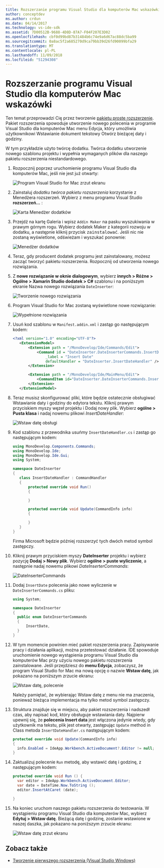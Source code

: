 ```yaml
---
title: Rozszerzanie programu Visual Studio dla komputerów Mac wskazówki
author: conceptdev
ms.author: crdun
ms.date: 04/14/2017
ms.technology: vs-ide-sdk
ms.assetid: 7D00512B-9688-4D8D-87A7-F04F207E3D02
ms.openlocfilehash: cbf0d99bd87b31484b6c74e9a6d67ac88dc5ba99
ms.sourcegitcommit: 0a8ac5f2a685270d9ca79bb39d26fd90099bfa29
ms.translationtype: MT
ms.contentlocale: pl-PL
ms.lasthandoff: 11/09/2018
ms.locfileid: "51294308"
---
```

# <a name="extending-visual-studio-for-mac-walkthrough"></a>Rozszerzanie programu Visual Studio dla komputerów Mac wskazówki

Ten temat przeprowadzi Cię przez tworzenie [pakietu proste rozszerzenie](https://github.com/mjh4/AddIns/tree/master/DateInserter). Pakiet rozszerzenia spowoduje utworzenie nowego polecenia w programie Visual Studio dla komputerów Mac menu Edycja, który umożliwia użytkownikowi Wstawianie dokument tekstowy Otwórz bieżącej daty i godziny.

W tym przykładzie użyto twórcę dodatku. Twórca dodatku utworzenie nowego szablonu projektu i wypełnia wymaganych plików dla naszego pakietu rozszerzenia niestandardowego.

1. Rozpocznij poprzez uruchomienie programu Visual Studio dla komputerów Mac, jeśli nie jest już otwarty:

   ![Program Visual Studio for Mac zrzut ekranu](media/extending-visual-studio-mac-addin3.png)

2. Zainstaluj _dodatku twórca pakietu rozszerzenia_ korzystanie z Menedżera rozszerzeń. Wybierz z menu programu Visual Studio **rozszerzeń...** :

   ![Karta Menedżer dodatków](media/extending-visual-studio-mac-addin4.png)

3. Przejdź na kartę Galeria i wpisz `Addin Maker` na pasku wyszukiwania w prawym górnym rogu. Wybierz dodatek Maker z kategorii rozwoju w dodatku, a następnie kliknij przycisk <kbd>zainstalować</kbd>. Jeśli nic nie zostaną wyświetlone, odświeżam i wyszukać ponownie:

   ![Menedżer dodatków](media/extending-visual-studio-mac-addin5.png)

4. Teraz, gdy producent dodatek programu jest zainstalowany, możesz zacząć tworzyć pakietu rozszerzenia. Rozpocznij od utworzenia nowego rozwiązania.

5. Z **nowe rozwiązanie w oknie dialogowym**, wybierz **innych > Różne > Ogólne > Xamarin Studio dodatek > C#** szablonu i na poniższym ekranie Nazwa nowego rozwiązania `DateInserter`:

   ![Tworzenie nowego rozwiązania](media/extending-visual-studio-mac-addin7New.png)

6. Program Visual Studio for Mac zostaną wyświetlone nowe rozwiązanie:

   ![Wypełnione rozwiązania](media/extending-visual-studio-mac-addin8.png)

7. Usuń kod szablonu w `Manifest.addin.xml` i zastąp go następującym kodem:

   ```xml
   <?xml version="1.0" encoding="UTF-8"?>
      <ExtensionModel>
          <Extension path = "/MonoDevelop/Ide/Commands/Edit">
              <Command id = "DateInserter.DateInserterCommands.InsertDate"
                  _label = "Insert Date"
                  defaultHandler = "DateInserter.InsertDateHandler" />
          </Extension>

          <Extension path = "/MonoDevelop/Ide/MainMenu/Edit">
              <CommandItem id="DateInserter.DateInserterCommands.InsertDate" />
          </Extension>
      </ExtensionModel>
   ```

8. Teraz musisz skonfigurować pliki, które będzie ostatecznie obsługiwać Wstawianie daty i godziny do edytora tekstu. Kliknij prawym przyciskiem myszy węzeł projektu i Dodaj nowy plik. Wybierz **ogólne > Pusta klasa** i nadaj nowemu plikowi *InsertDateHandler*:

   ![Wstaw datę obsługi](media/extending-visual-studio-mac-addin9.png)

9. Kod szablonu z przewodnika usuńmy `InsertDateHandler.cs` i zastąp go następującym kodem:

   ```cs
   using MonoDevelop.Components.Commands;
   using MonoDevelop.Ide;
   using MonoDevelop.Ide.Gui;
   using System;

   namespace DateInserter
   {
      class InsertDateHandler : CommandHandler
      {
          protected override void Run()
          {

          }

          protected override void Update(CommandInfo info)
          {

          }
      }
   }
   ```

   Firma Microsoft będzie później rozszerzyć tych dwóch metod symbol zastępczy.

10. Kliknij prawym przyciskiem myszy **DateInserter** projektu i wybierz pozycję **Dodaj > Nowy plik**. Wybierz **ogólne > puste wyliczenie**, a następnie nadaj nowemu plikowi *DateInserterCommands*:

    ![DateInserterCommands](media/extending-visual-studio-mac-addin10.png)

11. Dodaj `InsertDate` polecenia jako nowe wyliczenie w `DateInserterCommands.cs` pliku:

    ``` cs
    using System;

    namespace DateInserter
    {
      public enum DateInserterCommands
      {
          InsertDate,
      }
    }
    ```

12. W tym momencie powinien mieć pakiet rozszerzenia pracy. Zapisywanie pracy i działania aplikacji, można przetestować działanie. IDE spowoduje uruchomienie nowego wystąpienia programu Visual Studio dla komputerów Mac przy użyciu nowego pakietu rozszerzenia zainstalowane. Jeśli przejdziesz do **menu Edycja**, zobaczysz, że program Visual Studio for Mac ma nową opcję o nazwie **Wstaw datę**, jak pokazano na poniższym zrzucie ekranu:

    ![Wstaw datę, polecenie](media/extending-visual-studio-mac-addin11.png)

    Należy pamiętać, że wybierając Wstaw datę z menu nie ma znaczenia, ponieważ bieżąca implementacja ma tylko metod symbol zastępczy.

13. Struktura znajduje się w miejscu, aby pakiet rozszerzenia i nadszedł czas, aby napisać kod, który obsługuje wstawiania daty. Najpierw upewnij się, że **polecenia Insert data** jest włączona jedynie wtedy, gdy użytkownik ma tekstu, plik jest otwarty, zastępując `Update` method in Class metoda `InsertDateHandler.cs` następującym kodem:

    ```cs
    protected override void Update(CommandInfo info)
    {
      info.Enabled = IdeApp.Workbench.ActiveDocument?.Editor != null;
    }
    ```

14. Zaktualizuj polecenie `Run` metodę, aby wstawić datę i godzinę, z następującym kodem:

    ``` cs
    protected override void Run () {
      var editor = IdeApp.Workbench.ActiveDocument.Editor;
      var date = DateTime.Now.ToString ();
      editor.InsertAtCaret (date);

    }
    ```

15. Na koniec uruchom naszego pakietu rozszerzenia do testowania. W wystąpieniu programu Visual Studio dla komputerów Mac, wybierz **Edytuj > Wstaw datę**. Bieżącą datę i godzinę, zostanie wstawione w naszej daszka, jak pokazano na poniższym zrzucie ekranu:

    ![Wstaw datę zrzut ekranu](media/extending-visual-studio-mac-addin12.png)

## <a name="see-also"></a>Zobacz także

- [Tworzenie pierwszego rozszerzenia (Visual Studio Windows)](/visualstudio/extensibility/extensibility-hello-world)